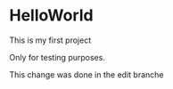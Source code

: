 # HelloWorld
This is my first project

Only for testing purposes.

This change was done in the edit branche
